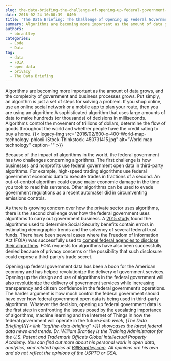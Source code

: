 ```yaml
---
slug: the-data-briefing-the-challenge-of-opening-up-federal-government-algorithms
date: 2016-02-24 10:00:39 -0400
title: 'The Data Briefing: The Challenge of Opening up Federal Government Algorithms'
summary: Algorithms are becoming more important as the amount of data grows, and the complexity of government and business processes grows. Put simply, an algorithm is just a set of steps for solving a problem. If you shop online, use an online social network or a mobile app to plan your route, then you are using
authors:
  - bbrantley
categories:
  - Code
  - Data
tag:
  - data
  - FOIA
  - open data
  - privacy
  - The Data Briefing
---
```


Algorithms are becoming more important as the amount of data grows, and the complexity of government and business processes grows. Put simply, an algorithm is just a set of steps for solving a problem. If you shop online, use an online social network or a mobile app to plan your route, then you are using an algorithm: A sophisticated algorithm that uses large amounts of data to make hundreds (or thousands) of decisions in milliseconds. Algorithms control the movement of trillions of dollars, determine the flow of goods throughout the world and whether people have the credit rating to buy a home. {{< legacy-img src="2016/02/600-x-400-World-map-technology-phloxii-iStock-Thinkstock-450731415.jpg" alt="World map technology" caption="" >}} 

Because of the impact of algorithms in the world, the federal government has two challenges concerning algorithms. The first challenge is how businesses and nonprofits use federal government open data in third-party algorithms. For example, high-speed trading algorithms use federal government economic data to execute trades in fractions of a second. An out-of-control algorithm could cause major economic damage in the time you took to read this sentence. Other algorithms can be used to evade government regulations as a recent automaker did in circumventing emissions controls.

As there is growing concern over how the private sector uses algorithms, there is the second challenge over how the federal government uses algorithms to carry out government business. A [2015 study](http://gking.harvard.edu/publications/systematic-Bias-And-Nontransparency-Us-Social-Securityadministration-Forecasts) found the algorithms used to determine Social Security benefits contain errors in estimating demographic trends and the solvency of several federal trust funds. There have been several cases where the Freedom of Information Act (FOIA) was successfully used to <a href="http://www.slate.com/articles/technology/future_tense/2016/02/how_to_hold_governments_accountable_for_their_algorithms.single.html" target="_blank">compel federal agencies to disclose their algorithms</a>. FOIA requests for algorithms have also been successfully denied because of privacy concerns or the possibility that such disclosure could expose a third-party’s trade secret.

Opening up federal government data has been a boon for the American economy and has helped revolutionize the delivery of government services. Opening up the design and use of algorithms in the federal government will also revolutionize the delivery of government services while increasing transparency and citizen confidence in the federal government’s operations. The harder argument is how much control the federal government should have over how federal government open data is being used in third-party algorithms. Whatever the decision, opening up federal government data is the first step in confronting the issues posed by the escalating importance of algorithms, machine learning and the Internet of Things in how the federal government will operate in the future._Each week, [The Data Briefing]({{< link "tag/the-data-briefing" >}}) showcases the latest federal data news and trends._
_Dr. William Brantley is the Training Administrator for the U.S. Patent and Trademark Office’s Global Intellectual Property Academy. You can find out more about his personal work in open data, analytics, and related topics at <a href="http://billbrantley.com" target="_blank">BillBrantley.com</a>. All opinions are his own and do not reflect the opinions of the USPTO or GSA._
